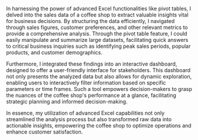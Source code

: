 In harnessing the power of advanced Excel functionalities like pivot tables, I delved into the sales data of a coffee shop to extract valuable insights vital for business decisions. By structuring the data efficiently, I navigated through sales figures, customer preferences, and other relevant metrics to provide a comprehensive analysis. Through the pivot table feature, I could easily manipulate and summarize large datasets, facilitating quick answers to critical business inquiries such as identifying peak sales periods, popular products, and customer demographics.

Furthermore, I integrated these findings into an interactive dashboard, designed to offer a user-friendly interface for stakeholders. This dashboard not only presents the analyzed data but also allows for dynamic exploration, enabling users to interactively filter information based on specific parameters or time frames. Such a tool empowers decision-makers to grasp the nuances of the coffee shop's performance at a glance, facilitating strategic planning and informed decision-making.

In essence, my utilization of advanced Excel capabilities not only streamlined the analysis process but also transformed raw data into actionable insights, empowering the coffee shop to optimize operations and enhance customer satisfaction.
